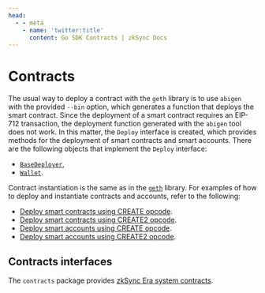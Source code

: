 ```yaml
---
head:
  - - meta
    - name: 'twitter:title'
      content: Go SDK Contracts | zkSync Docs
---
```


# Contracts

The usual way to deploy a contract with the `geth` library is to use `abigen` with the provided `--bin` option, which
generates a function that deploys the smart contract. Since the deployment of a smart contract requires an EIP-712
transaction, the deployment function generated with the `abigen` tool does not work. In this matter, the `Deploy`
interface is created, which provides methods for the deployment of smart contracts and smart accounts. There are the
following objects that implement the `Deploy` interface:

- [`BaseDeployer`](accounts.md#basedeployer),
- [`Wallet`](accounts.md#wallet).

Contract instantiation is the same as in the
[`geth`](https://geth.ethereum.org/docs/developers/dapp-developer/native-bindings) library. For examples of how to
deploy and instantiate contracts and accounts, refer to the following:

- [Deploy smart contracts using CREATE opcode](https://github.com/zksync-sdk/zksync2-examples/blob/main/go/09_deploy_create.go).
- [Deploy smart contracts using CREATE2 opcode](https://github.com/zksync-sdk/zksync2-examples/blob/main/go/12_deploy_create2.go).
- [Deploy smart accounts using CREATE opcode](https://github.com/zksync-sdk/zksync2-examples/blob/main/go/17_deploy_create_account.go).
- [Deploy smart accounts using CREATE2 opcode](https://github.com/zksync-sdk/zksync2-examples/blob/main/go/18_deploy_create2_account.go).

## Contracts interfaces

The `contracts` package provides [zkSync Era system contracts](../../developer-reference/system-contracts.md).
